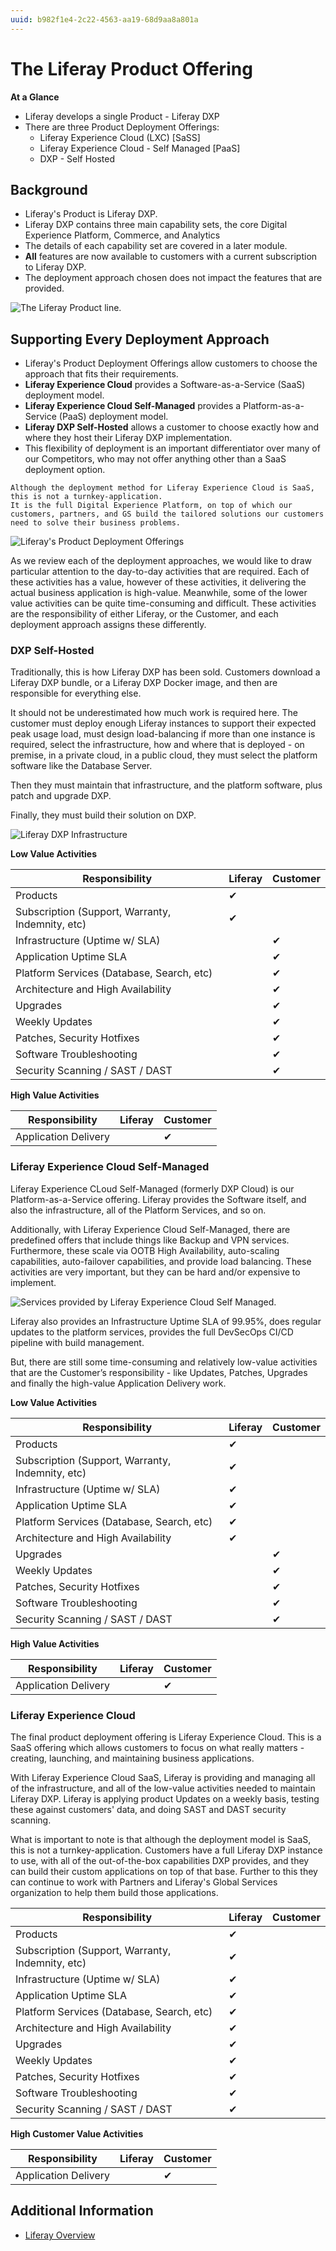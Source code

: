 ```yaml
---
uuid: b982f1e4-2c22-4563-aa19-68d9aa8a801a
---
```


# The Liferay Product Offering

**At a Glance**

* Liferay develops a single Product - Liferay DXP
* There are three Product Deployment Offerings:
  * Liferay Experience Cloud (LXC) [SaSS]
  * Liferay Experience Cloud - Self Managed [PaaS]
  * DXP - Self Hosted

## Background

* Liferay's Product is Liferay DXP.
* Liferay DXP contains three main capability sets, the core Digital Experience Platform, Commerce, and Analytics
* The details of each capability set are covered in a later module.
* **All** features are now available to customers with a current subscription to Liferay DXP.
* The deployment approach chosen does not impact the features that are provided.

![The Liferay Product line.](the-liferay-product-offering/images/01.png)

## Supporting Every Deployment Approach

* Liferay's Product Deployment Offerings allow customers to choose the approach that fits their requirements.
* **Liferay Experience Cloud** provides a Software-as-a-Service (SaaS) deployment model.
* **Liferay Experience Cloud Self-Managed** provides a Platform-as-a-Service (PaaS) deployment model.
* **Liferay DXP Self-Hosted** allows a customer to choose exactly how and where they host their Liferay DXP implementation.
* This flexibility of deployment is an important differentiator over many of our Competitors, who may not offer anything other than a SaaS deployment option.

```{note}
Although the deployment method for Liferay Experience Cloud is SaaS, this is not a turnkey-application. 
It is the full Digital Experience Platform, on top of which our customers, partners, and GS build the tailored solutions our customers need to solve their business problems.
```

![Liferay's Product Deployment Offerings](the-liferay-product-offering/images/02.png)

As we review each of the deployment approaches, we would like to draw particular attention to the day-to-day activities that are required. Each of these activities has a value, however of these activities, it delivering the actual business application is high-value. Meanwhile, some of the lower value activities can be quite time-consuming and difficult. These activities are the responsibility of either Liferay, or the Customer, and each deployment approach assigns these differently.

### DXP Self-Hosted

Traditionally, this is how Liferay DXP has been sold. Customers download a Liferay DXP bundle, or a Liferay DXP Docker image, and then are responsible for everything else.

It should not be underestimated how much work is required here. The customer must deploy enough Liferay instances to support their expected peak usage load, must design load-balancing if more than one instance is required, select the infrastructure, how and where that is deployed - on premise, in a private cloud, in a public cloud, they must select the platform software like the Database Server.

Then they must maintain that infrastructure, and the platform software, plus patch and upgrade DXP.

Finally, they must build their solution on DXP.

![Liferay DXP Infrastructure](the-liferay-product-offering/images/03.png)

**Low Value Activities**

| Responsibility | Liferay | Customer |
| --- | --- | --- |
| Products | &#10004; |  |
| Subscription (Support, Warranty, Indemnity, etc) | &#10004; | |
| Infrastructure (Uptime w/ SLA) |  | &#10004; |
| Application Uptime SLA |  | &#10004; |
| Platform Services (Database, Search, etc) |  | &#10004; |
| Architecture and High Availability |  | &#10004; |
| Upgrades |  | &#10004; |
| Weekly Updates |  | &#10004; |
| Patches, Security Hotfixes |  | &#10004; |
| Software Troubleshooting |  | &#10004; |
| Security Scanning / SAST / DAST |  | &#10004; |

**High Value Activities**

| Responsibility | Liferay | Customer |
| --- | --- | --- |
| Application Delivery |  | &#10004; |

### Liferay Experience Cloud Self-Managed

Liferay Experience CLoud Self-Managed (formerly DXP Cloud) is our Platform-as-a-Service offering. Liferay provides the Software itself, and also the infrastructure, all of the Platform Services, and so on.

Additionally, with Liferay Experience Cloud Self-Managed, there are predefined offers that include things like Backup and VPN services. Furthermore, these scale via OOTB High Availability, auto-scaling capabilities, auto-failover capabilities, and provide load balancing.  These activities are very important, but they can be hard and/or expensive to implement.

![Services provided by Liferay Experience Cloud Self Managed.](the-liferay-product-offering/images/04.png)

Liferay also provides an Infrastructure Uptime SLA of 99.95%, does regular updates to the platform services, provides the full DevSecOps CI/CD pipeline with build management.

But, there are still some time-consuming and relatively low-value activities that are the Customer’s responsibility - like Updates, Patches, Upgrades and finally the high-value Application Delivery work.

**Low Value Activities**

| Responsibility | Liferay | Customer |
| --- | --- | --- |
| Products | &#10004; |  |
| Subscription (Support, Warranty, Indemnity, etc) | &#10004; |  |
| Infrastructure (Uptime w/ SLA) | &#10004; |  |
| Application Uptime SLA | &#10004; |  |
| Platform Services (Database, Search, etc) | &#10004; |  |
| Architecture and High Availability | &#10004; |  |
| Upgrades |  | &#10004; |
| Weekly Updates |  | &#10004; |
| Patches, Security Hotfixes |  | &#10004; |
| Software Troubleshooting |  | &#10004; |
| Security Scanning / SAST / DAST |  | &#10004; |

**High Value Activities**

| Responsibility | Liferay | Customer |
| --- | --- | --- |
| Application Delivery |  | &#10004; |

### Liferay Experience Cloud

The final product deployment offering is Liferay Experience Cloud. This is a SaaS offering which allows customers to focus on what really matters - creating, launching, and maintaining business applications.

With Liferay Experience Cloud SaaS, Liferay is providing and managing all of the infrastructure, and all of the low-value activities needed to maintain Liferay DXP.  Liferay is applying product Updates on a weekly basis, testing these against customers' data, and doing SAST and DAST security scanning.

What is important to note is that although the deployment model is SaaS, this is not a turnkey-application.  Customers have a full Liferay DXP instance to use, with all of the out-of-the-box capabilities DXP provides, and they can build their custom applications on top of that base. Further to this they can continue to work with Partners and Liferay's Global Services organization to help them build those applications.

| Responsibility | Liferay | Customer |
| --- | --- | --- |
| Products | &#10004; |  |
| Subscription (Support, Warranty, Indemnity, etc) | &#10004; |  |
| Infrastructure (Uptime w/ SLA) | &#10004; |  |
| Application Uptime SLA | &#10004; |  |
| Platform Services (Database, Search, etc) | &#10004; |  |
| Architecture and High Availability | &#10004; |  |
| Upgrades | &#10004; |  |
| Weekly Updates | &#10004; |  |
| Patches, Security Hotfixes | &#10004; |  |
| Software Troubleshooting | &#10004; |  |
| Security Scanning / SAST / DAST | &#10004; |  |

**High Customer Value Activities**

| Responsibility | Liferay | Customer |
| --- | --- | --- |
| Application Delivery |  | &#10004; |

## Additional Information

* [Liferay Overview]()
